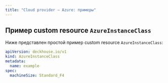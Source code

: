 ```yaml
---
title: "Cloud provider — Azure: примеры"
---
```


## Пример custom resource `AzureInstanceClass`

Ниже представлен простой пример custom resource `AzureInstanceClass`:

```yaml
apiVersion: deckhouse.io/v1
kind: AzureInstanceClass
metadata:
  name: example
spec:
  machineSize: Standard_F4
```
